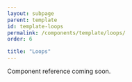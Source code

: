 ```yaml
---
layout: subpage
parent: template
id: template-loops
permalink: /components/template/loops/
order: 6

title: "Loops"
---
```


Component reference coming soon.
